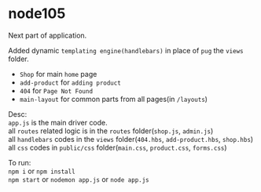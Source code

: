 # node105

Next part of application.  

Added dynamic `templating engine(handlebars)` in place of `pug` the `views` folder.  

+ `Shop` for main `home` page  
+ `add-product` for `adding product`  
+ `404` for `Page Not Found`  
+ `main-layout` for common parts from all pages(in `/layouts`)  

Desc:  
`app.js` is the main driver code.  
all `routes` related logic is in the `routes` folder(`shop.js`, `admin.js`)  
all `handlebars` codes in the `views` folder(`404.hbs`, `add-product.hbs`, `shop.hbs`)  
all `css` codes in `public/css` folder(`main.css`, `product.css`, `forms.css`)

To run:  
`npm i` or `npm install`  
`npm start` or `nodemon app.js` or `node app.js`  
